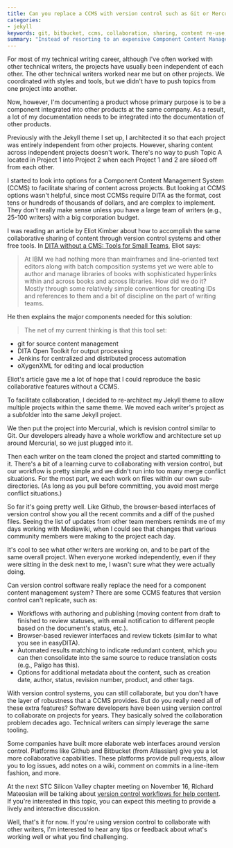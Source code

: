 ```yaml
---
title: Can you replace a CCMS with version control such as Git or Mercurial?
categories:
- jekyll
keywords: git, bitbucket, ccms, collaboration, sharing, content re-use, global project linking
summary: "Instead of resorting to an expensive Component Content Management System (CCMS) to facilitate content re-use and collaboration across projects, you can probably get by with some basic version control tools that software developers have been using to collaborate on projects for years."
---
```


For most of my technical writing career, although I've often worked with other technical writers, the projects have usually been independent of each other. The other technical writers worked near me but on other projects. We coordinated with styles and tools, but we didn't have to push topics from one project into another.

Now, however, I'm documenting a product whose primary purpose is to be a component integrated into other products at the same company. As a result, a lot of my documentation needs to be integrated into the documentation of other products.
 
Previously with the Jekyll theme I set up, I architected it so that each project was entirely independent from other projects. However, sharing content across independent projects doesn't work. There's no way to push Topic A located in Project 1 into Project 2 when each Project 1 and 2 are siloed off from each other.

I started to look into options for a Component Content Management System (CCMS) to facilitate sharing of content across projects. But looking at CCMS options wasn't helpful, since most CCMSs require DITA as the format, cost tens or hundreds of thousands of dollars, and are complex to implement. They don't really make sense unless you have a large team of writers (e.g., 25-100 writers) with a big corporation budget.

I was reading an article by Eliot Kimber about how to accomplish the same collaborative sharing of content through version control systems and other free tools. In [DITA without a CMS: Tools for Small Teams](http://drmacros-xml-rants.blogspot.com/2014/01/dita-without-cms-tools-for-small-teams.html), Eliot says:

>At IBM we had nothing more than mainframes and line-oriented text editors along with batch composition systems yet we were able to author and manage libraries of books with sophisticated hyperlinks within and across books and across libraries. How did we do it? Mostly through some relatively simple conventions for creating IDs and references to them and a bit of discipline on the part of writing teams. 

He then explains the major components needed for this solution:

>The net of my current thinking is that this tool set: 
 <ul><li>git for source content management</li>
 <li>DITA Open Toolkit for output processing</li>
 <li>Jenkins for centralized and distributed process automation</li>
 <li>oXygenXML for editing and local production</li>
 </ul>

Eliot's article gave me a lot of hope that I could reproduce the basic collaborative features without a CCMS. 

To facilitate collaboration, I decided to re-architect my Jekyll theme to allow multiple projects within the same theme. We moved each writer's project as a subfolder into the same Jekyll project. 

We then put the project into Mercurial, which is revision control similar to Git. Our developers already have a whole workflow and architecture set up around Mercurial, so we just plugged into it.

Then each writer on the team cloned the project and started committing to it. There's a bit of a learning curve to collaborating with version control, but our workflow is pretty simple and we didn't run into too many merge conflict situations. For the most part, we each work on files within our own sub-directories. (As long as you pull before committing, you avoid most merge conflict situations.)

So far it's going pretty well. Like Github, the browser-based interfaces of version control show you all the recent commits and a diff of the pushed files. Seeing the list of updates from other team members reminds me of my days working with Mediawiki, when I could see that changes that various community members were making to the project each day.

It's cool to see what other writers are working on, and to be part of the same overall project. When everyone worked independently, even if they were sitting in the desk next to me, I wasn't sure what they were actually doing.

Can version control software really replace the need for a component content management system? There are some CCMS features that version control can't replicate, such as:

* Workflows with authoring and publishing (moving content from draft to finished to review statuses, with email notification to different people based on the document's status, etc.).
* Browser-based reviewer interfaces and review tickets (similar to what you see in easyDITA).
* Automated results matching to indicate redundant content, which you can then consolidate into the same source to reduce translation costs (e.g., Paligo has this).
* Options for additional metadata about the content, such as creation date, author, status, revision number, product, and other tags.

With version control systems, you can still collaborate, but you don't have the layer of robustness that a CCMS provides. But do you really need all of these extra features? Software developers have been using version control to collaborate on projects for years. They basically solved the collaboration problem decades ago. Technical writers can simply leverage the same tooling. 

Some companies have built more elaborate web interfaces around version control. Platforms like Github and Bitbucket (from Atlassian) give you a lot more collaborative capabilities. These platforms provide pull requests, allow you to log issues, add notes on a wiki, comment on commits in a line-item fashion, and more.
 
At the next STC Silicon Valley chapter meeting on November 16, Richard Mateosian will be talking about [version control workflows for help content](http://www.stc-siliconvalley.org/2014/10/08/version-control-workflows-for-help-content/). If you're interested in this topic, you can expect this meeting to provide a lively and interactive discussion. 

Well, that's it for now. If you're using version control to collaborate with other writers, I'm interested to hear any tips or feedback about what's working well or what you find challenging. 